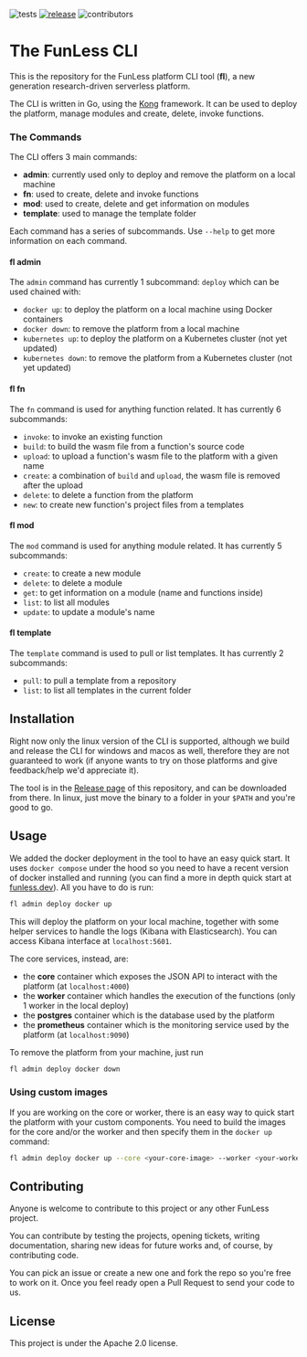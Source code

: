 <!--
  ~ Copyright 2023 Giuseppe De Palma, Matteo Trentin
  ~
  ~ Licensed under the Apache License, Version 2.0 (the "License");
  ~ you may not use this file except in compliance with the License.
  ~ You may obtain a copy of the License at
  ~
  ~ http://www.apache.org/licenses/LICENSE-2.0
  ~
  ~ Unless required by applicable law or agreed to in writing, software
  ~ distributed under the License is distributed on an "AS IS" BASIS,
  ~ WITHOUT WARRANTIES OR CONDITIONS OF ANY KIND, either express or implied.
  ~ See the License for the specific language governing permissions and
  ~ limitations under the License.
-->
![tests](https://github.com/funlessdev/fl-cli/actions/workflows/test.yml/badge.svg)
[![release](https://badgen.net/github/release/funlessdev/fl-cli)](https://github.com/funlessdev/fl-cli/releases/)
![contributors](https://badgen.net/github/contributors/funlessdev/fl-cli) 

# The FunLess CLI

This is the repository for the FunLess platform CLI tool (**fl**), a new generation research-driven serverless platform.

The CLI is written in Go, using the [Kong](https://github.com/alecthomas/kong) framework. It can be used to deploy the platform, manage modules and create, delete, invoke functions.

### The Commands

The CLI offers 3 main commands:

- **admin**: currently used only to deploy and remove the platform on a local machine
- **fn**: used to create, delete and invoke functions
- **mod**: used to create, delete and get information on modules
- **template**: used to manage the template folder

Each command has a series of subcommands. Use `--help` to get more information on each command.

#### fl admin

The `admin` command has currently 1 subcommand: `deploy` which can be used chained with:

- `docker up`: to deploy the platform on a local machine using Docker containers
- `docker down`: to remove the platform from a local machine
- `kubernetes up`: to deploy the platform on a Kubernetes cluster (not yet updated)
- `kubernetes down`: to remove the platform from a Kubernetes cluster (not yet updated)

#### fl fn

The `fn` command is used for anything function related. It has currently 6 subcommands: 
  
- `invoke`: to invoke an existing function
- `build`: to build the wasm file from a function's source code
- `upload`: to upload a function's wasm file to the platform with a given name
- `create`: a combination of `build` and `upload`, the wasm file is removed after the upload
- `delete`: to delete a function from the platform
- `new`: to create new function's project files from a templates

#### fl mod

The `mod` command is used for anything module related. It has currently 5 subcommands:

- `create`: to create a new module
- `delete`: to delete a module
- `get`: to get information on a module (name and functions inside)
- `list`: to list all modules
- `update`: to update a module's name

#### fl template

The `template` command is used to pull or list templates. It has currently 2 subcommands:

- `pull`: to pull a template from a repository
- `list`: to list all templates in the current folder

## Installation

Right now only the linux version of the CLI is supported, although we build and release the CLI for windows and macos as well, therefore 
they are not guaranteed to work (if anyone wants to try on those platforms and give feedback/help we'd appreciate it).

The tool is in the [Release page](https://github.com/funlessdev/fl-cli/releases) of this repository, and can be downloaded from there.
In linux, just move the binary to a folder in your `$PATH` and you're good to go.

## Usage

We added the docker deployment in the tool to have an easy quick start. It uses `docker compose` under the hood so you
need to have a recent version of docker installed and running (you can find a more in depth quick start at [funless.dev](https://funless.dev/)). All you have to do is run:

```bash
fl admin deploy docker up
```

This will deploy the platform on your local machine, together with some helper services to handle the logs (Kibana with Elasticsearch). You can access Kibana interface at `localhost:5601`.

The core services, instead, are:

- the **core** container which exposes the JSON API to interact with the platform (at `localhost:4000`)
- the **worker** container which handles the execution of the functions (only 1 worker in the local deploy)
- the **postgres** container which is the database used by the platform
- the **prometheus** container which is the monitoring service used by the platform (at `localhost:9090`)

To remove the platform from your machine, just run

```bash
fl admin deploy docker down
```

### Using custom images

If you are working on the core or worker, there is an easy way to quick start the platform with your custom components.
You need to build the images for the core and/or the worker and then specify them in the `docker up` command:

```bash
fl admin deploy docker up --core <your-core-image> --worker <your-worker-image>
```

## Contributing

Anyone is welcome to contribute to this project or any other FunLess project. 

You can contribute by testing the projects, opening tickets, writing documentation, sharing new ideas for future works and, of course,
by contributing code. 

You can pick an issue or create a new one and fork the repo so you're free to work on it.
Once you feel ready open a Pull Request to send your code to us.

## License

This project is under the Apache 2.0 license.
